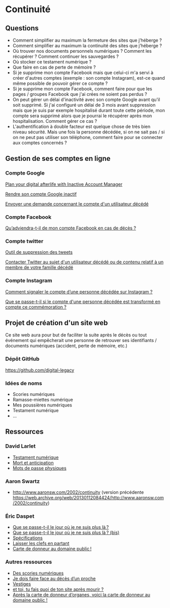# Continuité

## Questions 

* Comment simplifier au maximum la fermeture des sites que j’héberge ? 
* Comment simplifier au maximum la continuité des sites que j’héberge ? 
* Où trouver nos documents personnels numériques ? Comment les récupérer ? Comment continuer les sauvegardes ?
* Où stocker ce testament numérique ? 
* Que faire en cas de perte de mémoire ?
* Si je supprime mon compte Facebook mais que celui-ci m'a servi à créer d'autres comptes (exemple : son compte Instagram), est-ce quand même possible de pouvoir gérer ce compte ? 
* Si je supprime mon compte Facebook, comment faire pour que les pages / groupes Facebook que j'ai crées ne soient pas perdus ? 
* On peut gérer un délai d'inactivité avec son compte Google avant qu'il soit supprimé. Si j'ai configuré un délai de 3 mois avant suppression mais que je suis par exemple hospitalisé durant toute cette période, mon compte sera supprimé alors que je pourrai le récupérer après mon hospitalisation. Comment gérer ce cas ? 
* L'authentification à double facteur est quelque chose de très bien niveau sécurité. Mais une fois la personne décédée, si on ne sait pas / si on ne peut pas utiliser son téléphone, comment faire pour se connecter aux comptes concernés ?

## Gestion de ses comptes en ligne 

### Compte Google 

[Plan your digital afterlife with Inactive Account Manager](http://dataliberation.blogspot.fr/2013/04/plan-your-digital-afterlife-with.html)

[Rendre son compte Google inactif](https://myaccount.google.com/u/1/inactive)

[Envoyer une demande concernant le compte d'un utilisateur décédé](https://support.google.com/accounts/troubleshooter/6357590?hl=fr)

### Compte Facebook 

[Qu’adviendra-t-il de mon compte Facebook en cas de décès ?](https://www.facebook.com/help/103897939701143)

### Compte twitter 

[Outil de suppression des tweets](https://github.com/edas/TweetDeletion)

[Contacter Twitter au sujet d'un utilisateur décédé ou de contenu relatif à un membre de votre famille décédé](https://support.twitter.com/articles/20169423)

### Compte Instagram

[Comment signaler le compte d’une personne décédée sur Instagram ?](https://help.instagram.com/264154560391256)

[Que se passe-t-il si le compte d'une personne décédée est transformé en compte ce commémoration ?](https://help.instagram.com/231764660354188)

## Projet de création d'un site web
Ce site web aura pour but de faciliter la suite après le décès ou tout événement qui empêcherait une personne de retrouver ses identifiants / documents numériques (accident, perte de mémoire, etc.)

### Dépôt GitHub
https://github.com/digital-legacy

### Idées de noms 
* Scories numériques
* Ramasse-miettes numérique
* Mes poussières numériques 
* Testament numérique
* ... 

## Ressources 
### David Larlet
* [Testament numérique](https://larlet.fr/david/blog/2013/testament-numerique/)
* [Mort et anticipation](https://larlet.fr/david/blog/2013/mort-anticipation/)
* [Mots de passe physiques](https://larlet.fr/david/blog/2016/mots-passe-physiques/)

### Aaron Swartz
* http://www.aaronsw.com/2002/continuity (version précédente https://web.archive.org/web/20130112084424/http://www.aaronsw.com/2002/continuity)

### Éric Daspet 
* [Que se passe-t-il le jour où je ne suis plus là ?](https://n.survol.fr/n/que-se-passe-t-il-le-jour-ou-je-ne-suis-plus-la)
* [Que se passe-t-il le jour où je ne suis plus là ? (bis)](https://n.survol.fr/n/que-se-passe-t-il-le-jour-ou-je-ne-suis-plus-la-bis)
* [Spécifications](https://docs.google.com/document/d/1hn_WQAcR3kjW_HRWGjbaYCMxDu60h3lMQyyRE_urTNk/edit)
* [Laisser les clefs en partant](https://n.survol.fr/n/laisser-les-clefs-en-partant)
* [Carte de donneur au domaine public !](https://n.survol.fr/n/carte-de-donneur-au-domaine-public)

### Autres ressources
* [Des scories numériques](http://www.la-grange.net/2013/01/18/testament)
* [Je dois faire face au décès d’un proche](https://www.service-public.fr/particuliers/vosdroits/F16507)
* [Vestiges](http://www.cecilearen.es/2013/02/vestiges/)
* [et toi, tu fais quoi de ton site après mourir ?](http://www.tierslivre.net/spip/spip.php?article3389)
* [Après la carte de donneur d’organes, voici la carte de donneur au domaine public !](https://scinfolex.com/2010/12/05/apres-la-carte-de-donneur-dorganes-voici-la-carte-de-donneur-au-domaine-public/)

